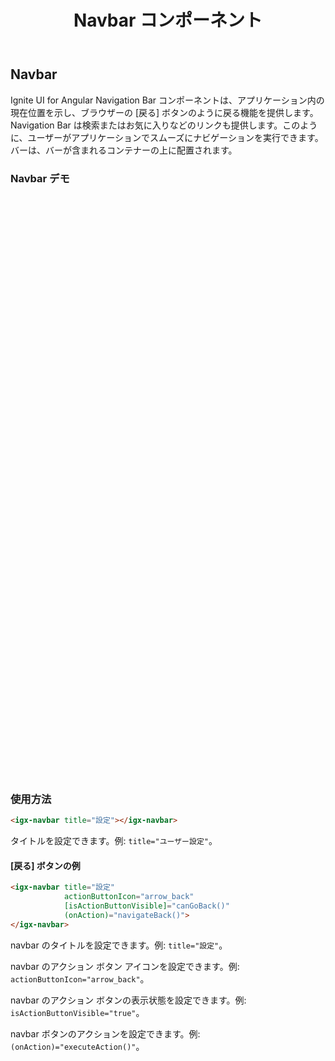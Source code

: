 ﻿---
title: Navbar コンポーネント
_description: Ignite UI for Angular Navbar コントロールはアプリケーションでのスムーズな移動を可能にする UI コンポーネントです。
_keywords: Ignite UI for Angular, UI コントロール, Angular ウィジェット, web ウィジェット, UI ウィジェット, Angular, ネイティブ Angular コンポーネント スィート, ネイティブ Angular コントロール, ネイティブ Angular コンポーネント ライブラリ, Angular Navbar コンポーネント, Angular Navbar コントロール
---

## Navbar
<p class="highlight">Ignite UI for Angular Navigation Bar コンポーネントは、アプリケーション内の現在位置を示し、ブラウザーの [戻る] ボタンのように戻る機能を提供します。Navigation Bar は検索またはお気に入りなどのリンクも提供します。このように、ユーザーがアプリケーションでスムーズにナビゲーションを実行できます。バーは、バーが含まれるコンテナーの上に配置されます。</p>
<div class="divider"></div>

### Navbar デモ
<div class="sample-container" style="height: 930px">
    <iframe frameborder="0" seamless width="100%" height="100%" src="https://{environment:host}/angular-demos/navbar"></iframe>
</div>
<div class="divider--half"></div>

### 使用方法
```html
<igx-navbar title="設定"></igx-navbar>
```

タイトルを設定できます。例: `title="ユーザー設定"`。

#### [戻る] ボタンの例
<div class="divider--half"></div>

```html
<igx-navbar title="設定"
            actionButtonIcon="arrow_back"
            [isActionButtonVisible]="canGoBack()"
            (onAction)="navigateBack()">
</igx-navbar>
```

navbar のタイトルを設定できます。例: `title="設定"`。

navbar のアクション ボタン アイコンを設定できます。例: `actionButtonIcon="arrow_back"`。

navbar のアクション ボタンの表示状態を設定できます。例: `isActionButtonVisible="true"`。

navbar ボタンのアクションを設定できます。例: `(onAction)="executeAction()"`。
<div class="divider--half"></div>
